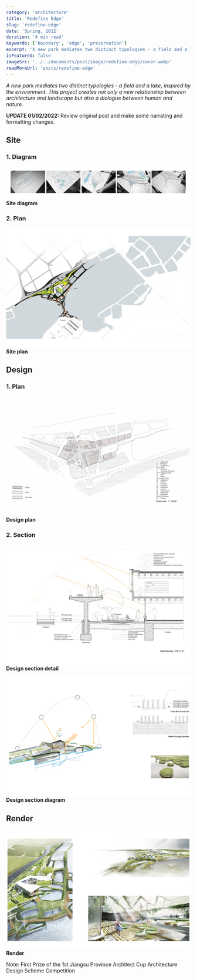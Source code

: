 ```yaml
---
category: 'architecture'
title: 'Redefine Edge'
slug: 'redefine-edge'
date: 'Spring, 2012'
duration: '4 min read'
keywords: ['boundary', 'edge', 'preservation']
excerpt: 'A new park mediates two distinct typologies - a field and a lake, inspired by the environment. This project creates not only a new relationship between architecture and landscape but also a dialogue between human and nature.'
isFeatured: false
imageSrc: '../../documents/post/image/redefine-edge/cover.webp'
readMoreUrl: 'posts/redefine-edge'
---
```


_A new park mediates two distinct typologies - a field and a lake, inspired by the environment. This project creates not only a new relationship between architecture and landscape but also a dialogue between human and nature._

**UPDATE 01/02/2022:** Review original post and make some narrating and formatting changes.

## Site

### 1. Diagram

![site-diagram](../../documents/post/image/redefine-edge/site-diagram.webp)
**Site diagram**

### 2. Plan

![site-plan](../../documents/post/image/redefine-edge/site-plan.webp)
**Site plan**

## Design

### 1. Plan

![design-plan](../../documents/post/image/redefine-edge/design-plan.webp)
**Design plan**

### 2. Section

![design-section-detail](../../documents/post/image/redefine-edge/design-section-detail.webp)
**Design section detail**

![design-section-diagram](../../documents/post/image/redefine-edge/design-section-diagram.webp)
**Design section diagram**

## Render

![render](../../documents/post/image/redefine-edge/render.webp)
**Render**

Note: First Prize of the 1st Jiangsu Province Architect Cup Architecture Design Scheme Competition
